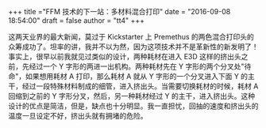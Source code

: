 +++
title ="FFM 技术的下一站：多材料混合打印"
date = "2016-09-08 18:54:00"
draft = false
author = "tt4"
+++

这两天业界的最大新闻，莫过于 Kickstarter 上 Premethus 的两色混合打印头的众筹成功了。坦率的讲，我并不以为然，因为这项技术并不是革新性的新发明了！事实上，很早以前我就见过类似的设计，两种耗材在进入 E3D 这样的挤出头之前，先经过一个 Y 字形的两进一出机构。两种耗材先在 Y 字形的两个分叉处"待命"，如果想用耗材 A 打印，那么耗材 A 就从 Y 字形的一个分叉进入下面 Y 的主干，经过一段特殊材料制成的细管，进入挤出头。当需要切换耗材的时候，耗材 A 回缩到之前的 Y 字形分叉，然后，另一种耗材经过 Y 的主干，进入挤出头。这种设计的优点是简洁，但是，缺点也十分明显。我一直担忧，回抽的速度和挤出头的温度一旦设定不好，挤出头就有拥堵的危险。

